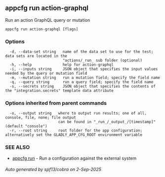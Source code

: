 ## appcfg run action-graphql

Run an action GraphQL query or mutation

```
appcfg run action-graphql [flags]
```

### Options

```
  -d, --data-set string   name of the data set to use for the test; data sets are located in the
                          "actions/_run_ sub folder (optional)
  -h, --help              help for action-graphql
  -i, --inputs string     JSON object that specifies the input values needed by the query or mutation field
  -m, --mutation string   run a mutation field; specify the field name
  -q, --query string      run a query field; specify the field name
  -s, --secrets string    JSON object that specifies the contents of the "integration.secrets" template data attribute
```

### Options inherited from parent commands

```
  -o, --output string   where to output run results; one of all, console, file, none; file output
                        can be found in "_run_/_output_/[timestamp]" (default "console")
  -r, --root string     root folder for the app configuration; alternatively set the GLADLY_APP_CFG_ROOT environment variable
```

### SEE ALSO

* [appcfg run](appcfg_run.md)	 - Run a configuration against the external system

###### Auto generated by spf13/cobra on 2-Sep-2025
